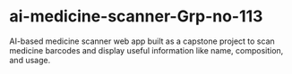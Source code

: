 # ai-medicine-scanner-Grp-no-113
AI-based medicine scanner web app built as a capstone project to scan medicine barcodes and display useful information like name, composition, and usage.
